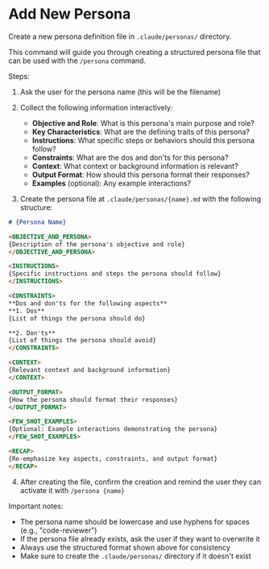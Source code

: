 # Add New Persona

Create a new persona definition file in `.claude/personas/` directory.

This command will guide you through creating a structured persona file that can be used with the `/persona` command.

Steps:
1. Ask the user for the persona name (this will be the filename)
2. Collect the following information interactively:
   - **Objective and Role**: What is this persona's main purpose and role?
   - **Key Characteristics**: What are the defining traits of this persona?
   - **Instructions**: What specific steps or behaviors should this persona follow?
   - **Constraints**: What are the dos and don'ts for this persona?
   - **Context**: What context or background information is relevant?
   - **Output Format**: How should this persona format their responses?
   - **Examples** (optional): Any example interactions?

3. Create the persona file at `.claude/personas/{name}.md` with the following structure:

```markdown
# {Persona Name}

<OBJECTIVE_AND_PERSONA>
{Description of the persona's objective and role}
</OBJECTIVE_AND_PERSONA>

<INSTRUCTIONS>
{Specific instructions and steps the persona should follow}
</INSTRUCTIONS>

<CONSTRAINTS>
**Dos and don'ts for the following aspects**
**1. Dos**
{List of things the persona should do}

**2. Don'ts**
{List of things the persona should avoid}
</CONSTRAINTS>

<CONTEXT>
{Relevant context and background information}
</CONTEXT>

<OUTPUT_FORMAT>
{How the persona should format their responses}
</OUTPUT_FORMAT>

<FEW_SHOT_EXAMPLES>
{Optional: Example interactions demonstrating the persona}
</FEW_SHOT_EXAMPLES>

<RECAP>
{Re-emphasize key aspects, constraints, and output format}
</RECAP>
```

4. After creating the file, confirm the creation and remind the user they can activate it with `/persona {name}`

Important notes:
- The persona name should be lowercase and use hyphens for spaces (e.g., "code-reviewer")
- If the persona file already exists, ask the user if they want to overwrite it
- Always use the structured format shown above for consistency
- Make sure to create the `.claude/personas/` directory if it doesn't exist
